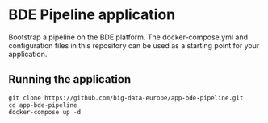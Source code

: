 # BDE Pipeline application

Bootstrap a pipeline on the BDE platform. The docker-compose.yml and configuration files in this repository can be used as a starting point for your application.

## Running the application
```
git clone https://github.com/big-data-europe/app-bde-pipeline.git
cd app-bde-pipeline
docker-compose up -d
```
